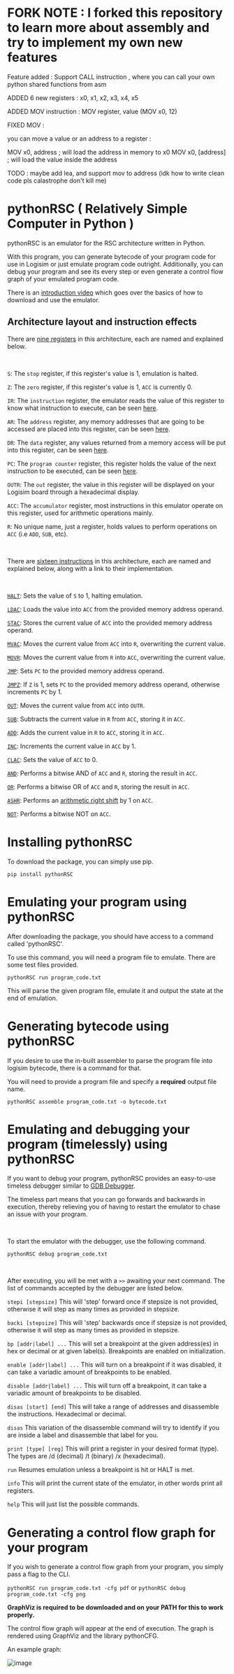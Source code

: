 # FORK NOTE : I forked this repository to learn more about assembly and try to implement my own new features
Feature added : Support CALL instruction , where you can call your own python shared functions from asm

ADDED 6 new registers : x0, x1, x2, x3, x4, x5

ADDED MOV instruction : MOV register, value (MOV x0, 12)

FIXED MOV :

you can move a value or an address to a register :

MOV x0, address ; will load the address in memory to x0
MOV x0, [address] ; will load the value inside the address

TODO : maybe add lea, and support mov to address
(idk how to write clean code pls calastrophe don't kill me)

# pythonRSC ( Relatively Simple Computer in Python )

pythonRSC is an emulator for the RSC architecture written in Python.


With this program, you can generate bytecode of your program code for use in Logisim or just emulate program code outright.
Additionally, you can debug your program and see its every step or even generate a control flow graph of your emulated program code.

There is an [introduction video](https://youtu.be/cA685cUVUHM) which goes over the basics of how to download and use the emulator.


## Architecture layout and instruction effects
There are [nine registers](https://github.com/Calastrophe/pythonRSC/blob/d76b2f449544e0a7d158a170583592e87b93894a/src/pythonRSC/classes.py#L23-L32) in this architecture, each are named and explained below.

<br />

`S`: The `stop` register, if this register's value is 1, emulation is halted.

`Z`: The `zero` register, if this register's value is 1, `ACC` is currently 0.

`IR`: The `instruction` register, the emulator reads the value of this register to know what instruction to execute, can be seen [here](https://github.com/Calastrophe/pythonRSC/blob/d76b2f449544e0a7d158a170583592e87b93894a/src/pythonRSC/emulator.py#L74).

`AR`: The `address` register, any memory addresses that are going to be accessed are placed into this register, can be seen [here](https://github.com/Calastrophe/pythonRSC/blob/d76b2f449544e0a7d158a170583592e87b93894a/src/pythonRSC/emulator.py#L70).

`DR`: The `data` register, any values returned from a memory access will be put into this register, can be seen [here](https://github.com/Calastrophe/pythonRSC/blob/d76b2f449544e0a7d158a170583592e87b93894a/src/pythonRSC/emulator.py#L70).

`PC`: The `program counter` register, this register holds the value of the next instruction to be executed, can be seen [here](https://github.com/Calastrophe/pythonRSC/blob/d76b2f449544e0a7d158a170583592e87b93894a/src/pythonRSC/emulator.py#L69).

`OUTR`: The `out` register, the value in this register will be displayed on your Logisim board through a hexadecimal display.

`ACC`: The `accumulator` register, most instructions in this emulator operate on this register, used for arithmetic operations mainly.

`R`: No unique name, just a register, holds values to perform operations on `ACC` (i.e `ADD`, `SUB`, etc).

<br />

There are [sixteen instructions](https://github.com/Calastrophe/pythonRSC/blob/d76b2f449544e0a7d158a170583592e87b93894a/src/pythonRSC/classes.py#L4-L20) in this architecture, each are named and explained below, along with a link to their implementation.

<br />

[`HALT`](https://github.com/Calastrophe/pythonRSC/blob/d76b2f449544e0a7d158a170583592e87b93894a/src/pythonRSC/emulator.py#L172-173): Sets the value of `S` to 1, halting emulation.

[`LDAC`](https://github.com/Calastrophe/pythonRSC/blob/d76b2f449544e0a7d158a170583592e87b93894a/src/pythonRSC/emulator.py#L165-L170): Loads the value into `ACC` from the provided memory address operand.

[`STAC`](https://github.com/Calastrophe/pythonRSC/blob/d76b2f449544e0a7d158a170583592e87b93894a/src/pythonRSC/emulator.py#L158-L163): Stores the current value of `ACC` into the provided memory address operand.

[`MVAC`](https://github.com/Calastrophe/pythonRSC/blob/d76b2f449544e0a7d158a170583592e87b93894a/src/pythonRSC/emulator.py#L155-L156): Moves the current value from `ACC` into `R`, overwriting the current value.

[`MOVR`](https://github.com/Calastrophe/pythonRSC/blob/d76b2f449544e0a7d158a170583592e87b93894a/src/pythonRSC/emulator.py#L152-L153): Moves the current value from `R` into `ACC`, overwriting the current value.

[`JMP`](https://github.com/Calastrophe/pythonRSC/blob/d76b2f449544e0a7d158a170583592e87b93894a/src/pythonRSC/emulator.py#L148-L150): Sets `PC` to the provided memory address operand.

[`JMPZ`](https://github.com/Calastrophe/pythonRSC/blob/d76b2f449544e0a7d158a170583592e87b93894a/src/pythonRSC/emulator.py#L141-L146): If `Z` is 1, sets `PC` to the provided memory address operand, otherwise increments `PC` by 1.

[`OUT`](https://github.com/Calastrophe/pythonRSC/blob/d76b2f449544e0a7d158a170583592e87b93894a/src/pythonRSC/emulator.py#L138-L139): Moves the current value from `ACC` into `OUTR`.

[`SUB`](https://github.com/Calastrophe/pythonRSC/blob/d76b2f449544e0a7d158a170583592e87b93894a/src/pythonRSC/emulator.py#L135-L136): Subtracts the current value in `R` from `ACC`, storing it in `ACC`.

[`ADD`](https://github.com/Calastrophe/pythonRSC/blob/d76b2f449544e0a7d158a170583592e87b93894a/src/pythonRSC/emulator.py#L132-L133): Adds the current value in `R` to `ACC`, storing it in `ACC`.

[`INC`](https://github.com/Calastrophe/pythonRSC/blob/d76b2f449544e0a7d158a170583592e87b93894a/src/pythonRSC/emulator.py#L129-L130): Increments the current value in `ACC` by 1.

[`CLAC`](https://github.com/Calastrophe/pythonRSC/blob/d76b2f449544e0a7d158a170583592e87b93894a/src/pythonRSC/emulator.py#L126-L127): Sets the value of `ACC` to 0.

[`AND`](https://github.com/Calastrophe/pythonRSC/blob/d76b2f449544e0a7d158a170583592e87b93894a/src/pythonRSC/emulator.py#L123-L124): Performs a bitwise AND of `ACC` and `R`, storing the result in `ACC`.

[`OR`](https://github.com/Calastrophe/pythonRSC/blob/d76b2f449544e0a7d158a170583592e87b93894a/src/pythonRSC/emulator.py#L120-L121): Performs a bitwise OR of `ACC` and `R`, storing the result in `ACC`.

[`ASHR`](https://github.com/Calastrophe/pythonRSC/blob/d76b2f449544e0a7d158a170583592e87b93894a/src/pythonRSC/emulator.py#L117-L118): Performs an [arithmetic right shift](https://open4tech.com/logical-vs-arithmetic-shift/) by 1 on `ACC`.

[`NOT`](https://github.com/Calastrophe/pythonRSC/blob/d76b2f449544e0a7d158a170583592e87b93894a/src/pythonRSC/emulator.py#L114-L115): Performs a bitwise NOT on `ACC`.



# Installing pythonRSC
To download the package, you can simply use pip.

``pip install pythonRSC``

# Emulating your program using pythonRSC
After downloading the package, you should have access to a command called 'pythonRSC'.

To use this command, you will need a program file to emulate. There are some test files provided.

``pythonRSC run program_code.txt``

This will parse the given program file, emulate it and output the state at the end of emulation.

# Generating bytecode using pythonRSC
If you desire to use the in-built assembler to parse the program file into logisim bytecode, there is a command for that.

You will need to provide a program file and specify a **required** output file name.

``pythonRSC assemble program_code.txt -o bytecode.txt``

# Emulating and debugging your program (timelessly) using pythonRSC
If you want to debug your program, pythonRSC provides an easy-to-use timeless debugger similar to [GDB Debugger](https://en.wikipedia.org/wiki/GNU_Debugger).

The timeless part means that you can go forwards and backwards in execution, thereby relieving you of having to restart the emulator to chase an issue with your program.

<br />

To start the emulator with the debugger, use the following command.

``pythonRSC debug program_code.txt``

<br />

After executing, you will be met with a ``>>`` awaiting your next command.
The list of commands accepted by the debugger are listed below.

``stepi [stepsize]`` This will 'step' forward once if stepsize is not provided, otherwise it will step as many times as provided in stepsize.

``backi [stepsize]`` This will 'step' backwards once if stepsize is not provided, otherwise it will step as many times as provided in stepsize.

``bp [addr|label] ...`` This will set a breakpoint at the given address(es) in hex or decimal or at given label(s). Breakpoints are enabled on initialization.

``enable [addr|label] ...`` This will turn on a breakpoint if it was disabled, it can take a variadic amount of breakpoints to be enabled.

``disable [addr|label] ...`` This will turn off a breakpoint, it can take a variadic amount of breakpoints to be disabled.

``disas [start] [end]`` This will take a range of addresses and disassemble the instructions. Hexadecimal or decimal.

``disas`` This variation of the disassemble command will try to identify if you are inside a label and disassemble that label for you.

``print [type] [reg]`` This will print a register in your desired format (type). The types are /d (decimal) /t (binary) /x (hexadecimal).

``run`` Resumes emulation unless a breakpoint is hit or HALT is met.

``info`` This will print the current state of the emulator, in other words print all registers.

``help`` This will just list the possible commands.

# Generating a control flow graph for your program
If you wish to generate a control flow graph from your program, you simply pass a flag to the CLI.

``pythonRSC run program_code.txt -cfg pdf`` or ``pythonRSC debug program_code.txt -cfg png``

**GraphViz is required to be downloaded and on your PATH for this to work properly.**

The control flow graph will appear at the end of execution. The graph is rendered using GraphViz and the library pythonCFG.

An example graph:

![image](https://user-images.githubusercontent.com/74928681/215967794-9511d4eb-d0f4-4e98-9bf0-9d4fd14ebd15.png)

